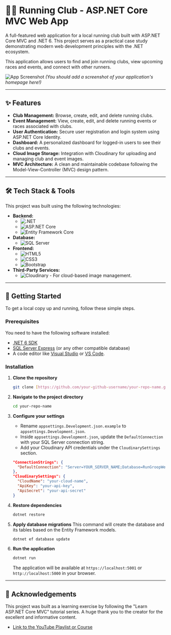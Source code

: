 ﻿# 🏃‍♂️ Running Club - ASP.NET Core MVC Web App

A full-featured web application for a local running club built with ASP.NET Core MVC and .NET 6. This project serves as a practical case study demonstrating modern web development principles with the .NET ecosystem.

This application allows users to find and join running clubs, view upcoming races and events, and connect with other runners.

![App Screenshot](./path-to-your-screenshot.png)
*(You should add a screenshot of your application's homepage here!)*

---

## ✨ Features

* **Club Management:** Browse, create, edit, and delete running clubs.
* **Event Management:** View, create, edit, and delete running events or races associated with clubs.
* **User Authentication:** Secure user registration and login system using ASP.NET Core Identity.
* **Dashboard:** A personalized dashboard for logged-in users to see their clubs and events.
* **Cloud Image Storage:** Integration with Cloudinary for uploading and managing club and event images.
* **MVC Architecture:** A clean and maintainable codebase following the Model-View-Controller (MVC) design pattern.

---

## 🛠️ Tech Stack & Tools

This project was built using the following technologies:

* **Backend:**
    * ![.NET](https://img.shields.io/badge/.NET-6-512BD4?style=for-the-badge&logo=dotnet)
    * ![ASP.NET Core](https://img.shields.io/badge/ASP.NET%20Core-MVC-512BD4?style=for-the-badge)
    * ![Entity Framework Core](https://img.shields.io/badge/Entity%20Framework%20Core-6-512BD4?style=for-the-badge)
* **Database:**
    * ![SQL Server](https://img.shields.io/badge/SQL%20Server-CC2927?style=for-the-badge&logo=microsoft-sql-server)
* **Frontend:**
    * ![HTML5](https://img.shields.io/badge/HTML5-E34F26?style=for-the-badge&logo=html5&logoColor=white)
    * ![CSS3](https://img.shields.io/badge/CSS3-1572B6?style=for-the-badge&logo=css3&logoColor=white)
    * ![Bootstrap](https://img.shields.io/badge/Bootstrap-5.2-7952B3?style=for-the-badge&logo=bootstrap&logoColor=white)
* **Third-Party Services:**
    * ![Cloudinary](https://img.shields.io/badge/Cloudinary-3448C5?style=for-the-badge&logo=cloudinary&logoColor=white) - For cloud-based image management.

---

## 🚀 Getting Started

To get a local copy up and running, follow these simple steps.

### Prerequisites

You need to have the following software installed:
* [.NET 6 SDK](https://dotnet.microsoft.com/en-us/download/dotnet/6.0)
* [SQL Server Express](https://www.microsoft.com/en-us/sql-server/sql-server-downloads) (or any other compatible database)
* A code editor like [Visual Studio](https://visualstudio.microsoft.com/) or [VS Code](https://code.visualstudio.com/).

### Installation

1.  **Clone the repository**
    ```sh
    git clone [https://github.com/your-github-username/your-repo-name.git](https://github.com/your-github-username/your-repo-name.git)
    ```

2.  **Navigate to the project directory**
    ```sh
    cd your-repo-name
    ```

3.  **Configure your settings**
    * Rename `appsettings.Development.json.example` to `appsettings.Development.json`.
    * Inside `appsettings.Development.json`, update the `DefaultConnection` with your SQL Server connection string.
    * Add your Cloudinary API credentials under the `CloudinarySettings` section.
    
    ```json
    "ConnectionStrings": {
      "DefaultConnection": "Server=YOUR_SERVER_NAME;Database=RunGroopWebApp;Trusted_Connection=True;..."
    },
    "CloudinarySettings": {
      "CloudName": "your-cloud-name",
      "ApiKey": "your-api-key",
      "ApiSecret": "your-api-secret"
    }
    ```

4.  **Restore dependencies**
    ```sh
    dotnet restore
    ```

5.  **Apply database migrations**
    This command will create the database and its tables based on the Entity Framework models.
    ```sh
    dotnet ef database update
    ```

6.  **Run the application**
    ```sh
    dotnet run
    ```
    The application will be available at `https://localhost:5001` or `http://localhost:5000` in your browser.

---

## 🙏 Acknowledgements

This project was built as a learning exercise by following the "Learn ASP.NET Core MVC" tutorial series. A huge thank you to the creator for the excellent and informative content.

* [Link to the YouTube Playlist or Course](http://link-to-the-playlist-here.com)